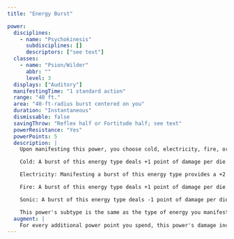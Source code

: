 ```yaml
---
title: "Energy Burst"

power:
  disciplines:
    - name: "Psychokinesis"
      subdisciplines: []
      descriptors: ["see text"]
  classes:
    - name: "Psion/Wilder"
      abbr: ""
      level: 3
  displays: ["Auditory"]
  manifestingTime: "1 standard action"
  range: "40 ft."
  area: "40-ft-radius burst centered on you"
  duration: "Instantaneous"
  dismissable: false
  savingThrow: "Reflex half or Fortitude half; see text"
  powerResistance: "Yes"
  powerPoints: 5
  description: |
    Upon manifesting this power, you choose cold, electricity, fire, or sonic. You create an explosion of unstable ectoplasmic energy of the chosen type that deals 5d6 points of damage to every creature or object within the area. The explosion creates almost no pressure. Since this power extends outward from you, you are not affected by the damage.

    Cold: A burst of this energy type deals +1 point of damage per die. The saving throw to reduce damage from a cold burst is a Fortitude save instead of a Reflex save.

    Electricity: Manifesting a burst of this energy type provides a +2 bonus to the save DC and a +2 bonus on manifester level checks for the purpose of overcoming power resistance.

    Fire: A burst of this energy type deals +1 point of damage per die.

    Sonic: A burst of this energy type deals -1 point of damage per die and ignores an object's hardness.

    This power's subtype is the same as the type of energy you manifest.
  augment: |
    For every additional power point you spend, this power's damage increases by one die (d6). For each extra two dice of damage, this power's save DC increases by 1.
---
```

